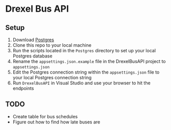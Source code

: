 # Drexel Bus API

## Setup
1. Download [Postgres](https://www.postgresql.org/)
2. Clone this repo to your local machine
3. Run the scripts located in the `Postgres` directory to set up your local Postgres database
3. Rename the `appsettings.json.example` file in the DrexelBusAPI project to `appsettings.json`
4. Edit the Postgres connection string within the `appsettings.json` file to your local Postgres connection string
5. Run `DrexelBusAPI` in Visual Studio and use your browser to hit the endpoints

## TODO
- Create table for bus schedules
- Figure out how to find how late buses are